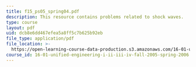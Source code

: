 ```yaml
---
title: f15_ps05_spring04.pdf
description: This resource contains problems related to shock waves.
type: course
layout: pdf
uid: dcb8e6dd467efea5a8ff5c7b625b92eb
file_type: application/pdf
file_location: >-
  https://open-learning-course-data-production.s3.amazonaws.com/16-01-unified-engineering-i-ii-iii-iv-fall-2005-spring-2006/dcb8e6dd467efea5a8ff5c7b625b92eb_f15_ps05_spring04.pdf
course_id: 16-01-unified-engineering-i-ii-iii-iv-fall-2005-spring-2006
---
```

